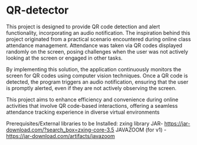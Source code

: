 # QR-detector

This project is designed to provide QR code detection and alert functionality, incorporating an audio notification. The inspiration behind this project originated from a 
practical scenario encountered during online class attendance management. Attendance was taken via QR codes displayed randomly on the screen, posing challenges when 
the user was not actively looking at the screen or engaged in other tasks.

By implementing this solution, the application continuously monitors the screen for QR codes using computer vision techniques. 
Once a QR code is detected, the program triggers an audio notification, ensuring that the user is promptly alerted, even if they are not actively observing the screen.

This project aims to enhance efficiency and convenience during online activities that involve QR code-based interactions, 
offering a seamless attendance tracking experience in diverse virtual environments

Prerequisites/External libraries to be Installed:
zxing library JAR- https://jar-download.com/?search_box=zxing-core-3.5
JAVAZOOM (for v1) - https://jar-download.com/artifacts/javazoom
